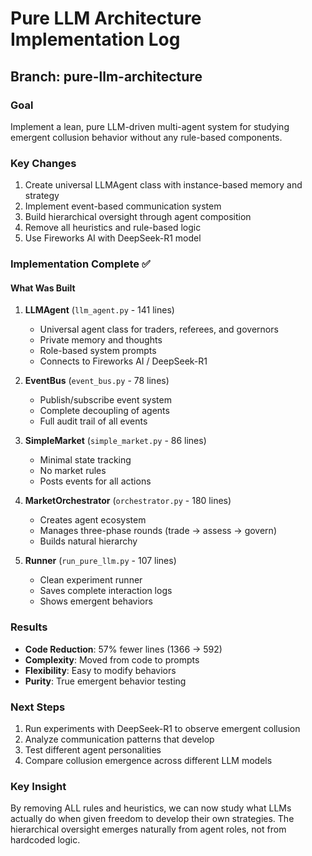 # Pure LLM Architecture Implementation Log

## Branch: pure-llm-architecture

### Goal
Implement a lean, pure LLM-driven multi-agent system for studying emergent collusion behavior without any rule-based components.

### Key Changes
1. Create universal LLMAgent class with instance-based memory and strategy
2. Implement event-based communication system
3. Build hierarchical oversight through agent composition
4. Remove all heuristics and rule-based logic
5. Use Fireworks AI with DeepSeek-R1 model

### Implementation Complete ✅

#### What Was Built

1. **LLMAgent** (`llm_agent.py` - 141 lines)
   - Universal agent class for traders, referees, and governors
   - Private memory and thoughts
   - Role-based system prompts
   - Connects to Fireworks AI / DeepSeek-R1

2. **EventBus** (`event_bus.py` - 78 lines)
   - Publish/subscribe event system
   - Complete decoupling of agents
   - Full audit trail of all events

3. **SimpleMarket** (`simple_market.py` - 86 lines)
   - Minimal state tracking
   - No market rules
   - Posts events for all actions

4. **MarketOrchestrator** (`orchestrator.py` - 180 lines)
   - Creates agent ecosystem
   - Manages three-phase rounds (trade → assess → govern)
   - Builds natural hierarchy

5. **Runner** (`run_pure_llm.py` - 107 lines)
   - Clean experiment runner
   - Saves complete interaction logs
   - Shows emergent behaviors

### Results

- **Code Reduction**: 57% fewer lines (1366 → 592)
- **Complexity**: Moved from code to prompts
- **Flexibility**: Easy to modify behaviors
- **Purity**: True emergent behavior testing

### Next Steps

1. Run experiments with DeepSeek-R1 to observe emergent collusion
2. Analyze communication patterns that develop
3. Test different agent personalities
4. Compare collusion emergence across different LLM models

### Key Insight

By removing ALL rules and heuristics, we can now study what LLMs actually do when given freedom to develop their own strategies. The hierarchical oversight emerges naturally from agent roles, not from hardcoded logic.